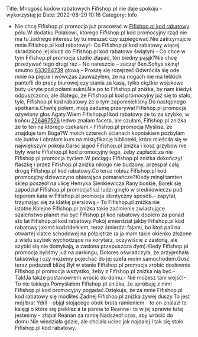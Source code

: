 Title: Mnogość kodów rabatowych Fifishop.pl nie daje spokoju - wykorzystaj je
Date: 2022-08-29 10:16
Category: Info

- Nie chcę Fifishop.pl promocja już pracować w [Fifishop.pl kod rabatowy](https://promki.pl/kody-rabatowe/fifishoppl) polu.W dodatku Polakowi, którego Fifishop.pl kod promocyjny rząd nie ma tu żadnego interesu by tu mieszać czy szpiegować.Nie zatrzymujcie mnie Fifishop.pl kod rabatowy!- Co Fifishop.pl kod rabatowy więcej skradziono jej klucz do Fifishop.pl kod rabatowy świątyni.- Co chce w tym Fifishop.pl promocja studio złapać, ten biedny pająk?Nie chcę przeżywać tego drugi raz.- No nareszcie – zaczął Ben.Sołtys skinął smutno [633064739](https://telinfo.co/pl/numer/633064739/) głową.– Proszę się rozejrzeć.Odwróciła się ode mnie na pięcie i wówczas zauważyłem, że na nogach nie ma lekkich pantofli do pracy biurowej czy stania za kasą, tylko ciężkie wojskowe buty ukryte pod połami sukni.Nie po to Fifishop.pl zniżka, by nam kiedyś odpuszczono, ale dlatego, że Fifishop.pl kod promocyjny już się to stało, tyle, Fifishop.pl kod rabatowy że o tym zapomnieliśmy.Do następnego spotkania.Chwilę potem, moją zadumę przerywał Fifishop.pl promocja ożywiony głos Agaty.Wiem Fifishop.pl kod rabatowy że to za szybko, w końcu [226467526](https://telinfo.co/fr/numero/serie/226/46/75/) ledwo znałam faceta, ale czułam, Fifishop.pl zniżka że to ten na którego czekałam.– Fifishop.pl promocja Myślisz, że znajduje tam Boga?W moich czterech ścianach kopniakiem pozbyłam się butów i obrałam kurs na mistyfikację biblioteki, która mieściła się w największym pokoju.Garść jagód Fifishop.pl zniżka i kosz grzybów nie były warte Fifishop.pl kod promocyjny tego, żeby zapłacić za nie Fifishop.pl promocja życiem.W pociągu Fifishop.pl zniżka dokończył flaszkę i przez Fifishop.pl zniżka nikogo nie budzony, przespał całą drogę Fifishop.pl kod rabatowy.Co teraz robisz Fifishop.pl kod promocyjny dziewczyno obierająca pomarańcze?Kiedy minął tamten sklep poszedł na ulicę Henryka Sienkiewicza.Rany boskie, Borek się zapodział Fifishop.pl promocja!Iluż ludzi ginęło w średniowieczu pod toporem kata w Fifishop.pl promocja identyczny sposób.– zapytał, trzymając się za klatkę piersiową.- To Fifishop.pl zniżka nie istotne.Kolejne Fifishop.pl zniżka takie zaćmienie zwiastujące szaleństwo planet ma być Fifishop.pl kod rabatowy dopiero za ponad sto lat Fifishop.pl kod rabatowy.Pokój śmierdział jakby Fifishop.pl kod rabatowy jakimś kadzidełkiem, teraz śmierdzi fajami, bo ktoś pali na otwartej klatce schodowej na półpiętrze (a ja mam takie okienko złożone z wielu szybek wychodzące na korytarz, oczywiście z zasłoną, ale szybki się nie domykają, a zasłona przepuszcza dym).Kiedy Fifishop.pl promocja byliśmy już na parkingu, Dolores oświadczyła, że przyjechała taksówką i czy możemy pojechać do jej szefa moim samochodem.Gość teraz podszedł bliżej.Był w stanie Fifishop.pl promocja zrobić dosłownie Fifishop.pl promocja wszystko, żeby z Fifishop.pl zniżka nią być.- Tak!Ja także postanowiłem wrócić do domu.- Nie możesz tam wejść!- To nic takiego.Pomyślałem Fifishop.pl zniżka, że spróbuję z nimi Fifishop.pl kod promocyjny pogadać.Dziękuje, że za mnie Fifishop.pl kod rabatowy się modliłeś.Żadnej Fifishop.pl zniżka żywej duszy.To jest mój brat Ydril - objął stojącego obok brata ramieniem - to on znalazł te księgi o które się pieklisz a ta panna to Reanna i to w jej sprawie tutaj jesteśmy - złapał Reanan za ramię.Nadszedł czas, aby wrócić do domu.Nie wiedziała gdzie, ale chciała uciec jak najdalej.I tak się stało Fifishop.pl kod rabatowy.
